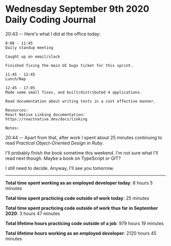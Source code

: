 # Wednesday September 9th 2020 Daily Coding Journal

20:43 -- Here's what I did at the office today:

```
8:00 - 11:45
Daily standup meeting

Caught up on email/slack

Finished fixing the main UI bugs ticket for this sprint.

11:45 - 12:45
Lunch/Nap

12:45 - 17:05
Made some small fixes, and built/distributed 4 applications.

Read documentation about writing tests in a cost effective manner.

Resources:
React Native Linking documentation: https://reactnative.dev/docs/linking

Notes:
```

20:44 -- Apart from that, after work I spent about 25 minutes continuing to read _Practical Object-Oriented Design in Ruby_.

I'll probably finish the book sometime this weekend. I'm not sure what I'll read next though. Maybe a book on TypeScript or GIT?

I still need to decide. Anyway, I'll see you tomorrow.

---

**Total time spent working as an employed developer today**: 8 hours 5 minutes

**Total time spent practicing code outside of work today**: 25 minutes

**Total time spent practicing code outside of work thus far in September 2020**: 3 hours 47 minutes

**Total lifetime hours practicing code outside of a job**: 979 hours 19 minutes

**Total lifetime hours working as an employed developer**: 2120 hours 45 minutes
